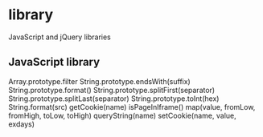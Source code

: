 library
=======

JavaScript and jQuery libraries



JavaScript library
------------------
Array.prototype.filter
String.prototype.endsWith(suffix)
String.prototype.format()
String.prototype.splitFirst(separator)
String.prototype.splitLast(separator)
String.prototype.toInt(hex)
String.format(src)
getCookie(name)
isPageInIframe()
map(value, fromLow, fromHigh, toLow, toHigh)
queryString(name)
setCookie(name, value, exdays)

